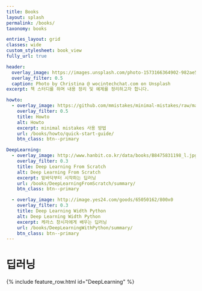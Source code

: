 ```yaml
---
title: Books
layout: splash
permalink: /books/
taxonomy: books

entries_layout: grid
classes: wide
custom_stylesheet: book_view
fully_url: true

header:
  overlay_image: https://images.unsplash.com/photo-1573166364902-982ae58a27ae?ixlib=rb-1.2.1&ixid=eyJhcHBfaWQiOjEyMDd9&auto=format&fit=crop&w=1024&q=80
  overlay_filter: 0.5
  caption: Photo by Christina @ wocintechchat.com on Unsplash
excerpt: 책 스터디를 하며 내용 정리 및 예제를 정리하고자 합니다.

howto:
  - overlay_image: https://github.com/mmistakes/minimal-mistakes/raw/master/screenshot.png
    overlay_filter: 0.5
    title: Howto
    alt: Howto
    excerpt: minimal mistakes 사용 방법
    url: /books/howto/quick-start-guide/
    btn_class: btn--primary

DeepLearning:
  - overlay_image: http://www.hanbit.co.kr/data/books/B8475831198_l.jpg
    overlay_filter: 0.3
    title: Deep Learning From Scratch
    alt: Deep Learning From Scratch
    excerpt: 밑바닥부터 시작하는 딥러닝
    url: /books/DeepLearningFromScratch/summary/
    btn_class: btn--primary

  - overlay_image: http://image.yes24.com/goods/65050162/800x0
    overlay_filter: 0.3
    title: Deep Learning Width Python
    alt: Deep Learning Width Python
    excerpt: 케라스 창시자에게 배우는 딥러닝
    url: /books/DeepLearningWithPython/summary/
    btn_class: btn--primary
---
```


<!-- # 설명서
{% include feature_row.html id="feature_row_howto" %} -->

# 딥러닝
{% include feature_row.html id="DeepLearning" %}
